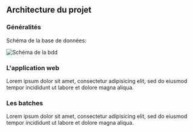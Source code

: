 ## Architecture du projet

### Généralités

Schéma de la base de données: 

![Schéma de la bdd](img/bdd.png)


### L'application web

Lorem ipsum dolor sit amet, consectetur adipisicing elit,
sed do eiusmod tempor incididunt ut labore et dolore magna aliqua.


### Les batches

Lorem ipsum dolor sit amet, consectetur adipisicing elit,
sed do eiusmod tempor incididunt ut labore et dolore magna aliqua.